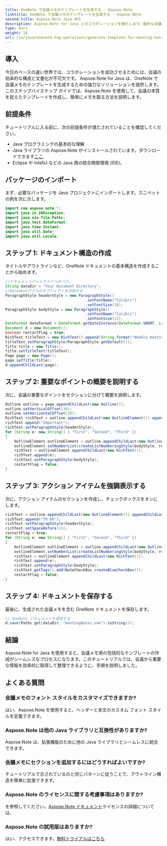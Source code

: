 ```yaml
---
title: OneNote で会議メモのテンプレートを生成する - Aspose.Note
linktitle: OneNote で会議メモのテンプレートを生成する - Aspose.Note
second_title: Aspose.Note Java API
description: Aspose.Note for Java とのコラボレーションを強化します。動的な会議メモのテンプレートを作成する方法を段階的に学習します。今すぐライブラリをダウンロードしてください!
type: docs
weight: 14
url: /ja/java/onenote-tag-operations/generate-template-for-meeting-notes/
---
```

## 導入
今日のペースの速い世界では、コラボレーションを成功させるためには、会議の効率的な構成と文書化が不可欠です。 Aspose.Note for Java は、OneNote で会議メモのテンプレートを生成するための強力なソリューションを提供します。このステップバイステップ ガイドでは、Aspose.Note を使用して、会議の本質を捉えたテンプレートを作成し、簡単にメモを取る方法を説明します。
## 前提条件
チュートリアルに入る前に、次の前提条件が満たされていることを確認してください。
- Java プログラミングの基本的な理解
-  Java ライブラリの Aspose.Note がインストールされています。ダウンロードできます[ここ](https://releases.aspose.com/note/java/).
- Eclipse や IntelliJ などの Java 用の統合開発環境 (IDE)。
## パッケージのインポート
まず、必要なパッケージを Java プロジェクトにインポートします。スニペットの例を次に示します。
```java
import com.aspose.note.*;
import java.io.IOException;
import java.nio.file.Paths;
import java.text.DateFormat;
import java.time.Instant;
import java.util.Date;
import java.util.Locale;
```
## ステップ 1: ドキュメント構造の作成
タイトルやアウトラインなど、OneNote ドキュメントの基本構造を作成することから始めます。
```java
//ドキュメントディレクトリへのパス。
String dataDir = "Your Document Directory";
//Documentクラスのオブジェクトを作成する
ParagraphStyle headerStyle = new ParagraphStyle()
                                    .setFontName("Calibri")
                                    .setFontSize(16);
ParagraphStyle bodyStyle = new ParagraphStyle()
                                    .setFontName("Calibri")
                                    .setFontSize(12);
DateFormat dateFormat = DateFormat.getDateInstance(DateFormat.SHORT, Locale.US);
Document d = new Document();
boolean restartFlag = true;
RichText titleText = new RichText().append(String.format("Weekly meeting %s", dateFormat.format(Date.from(Instant.now()))));
titleText.setParagraphStyle(ParagraphStyle.getDefault());
Title title = new Title();
title.setTitleText(titleText);
Page page = new Page();
page.setTitle(title);
d.appendChildLast(page);
```
## ステップ 2: 重要なポイントの概要を説明する
次に、会議の重要なポイントをセクションに分けて概要を説明します。
```java
Outline outline = page.appendChildLast(new Outline());
outline.setVerticalOffset(30);
outline.setHorizontalOffset(30);
RichText richText = outline.appendChildLast(new OutlineElement()).appendChildLast(new RichText());
richText.append("Important");
richText.setParagraphStyle(headerStyle);
for (String e: new String[] { "First", "Second", "Third" })
{
    OutlineElement outlineElement = outline.appendChildLast(new OutlineElement());
    outlineElement.setNumberList(createListNumberingStyle(bodyStyle, restartFlag));
    richText = outlineElement.appendChildLast(new RichText());
    richText.append(e);
    richText.setParagraphStyle(bodyStyle);
    restartFlag = false;
}
```
## ステップ 3: アクション アイテムを強調表示する
次に、アクション アイテムのセクションを作成し、チェックボックスをオンにします。
```java
richText = outline.appendChildLast(new OutlineElement()).appendChildLast(new RichText());
richText.append("TO DO");
richText.setParagraphStyle(headerStyle);
richText.setSpaceBefore(15);
restartFlag = true;
for (String e: new String[] { "First", "Second", "Third" })
{
    OutlineElement outlineElement = outline.appendChildLast(new OutlineElement());
    outlineElement.setNumberList(createListNumberingStyle(bodyStyle, restartFlag));
    richText = outlineElement.appendChildLast(new RichText());
    richText.append(e);
    richText.setParagraphStyle(bodyStyle);
    richText.getTags().add(NoteCheckBox.createBlueCheckBox());
    restartFlag = false;
}
```
## ステップ 4: ドキュメントを保存する
最後に、生成された会議メモを含む OneNote ドキュメントを保存します。
```java
// OneNote ドキュメントを保存する
d.save(Paths.get(dataDir, "meetingNotes.one").toString());
```
## 結論
Aspose.Note for Java を使用すると、会議メモ用の包括的なテンプレートの作成がシームレスなプロセスになります。このチュートリアルでは、会議から重要な情報を効率的に取得して整理できるように、手順を説明しました。
## よくある質問
### 会議メモのフォント スタイルをカスタマイズできますか?
はい、Aspose.Note を使用すると、ヘッダーと本文のカスタム フォント スタイルを定義できます。
### Aspose.Note は他の Java ライブラリと互換性がありますか?
Aspose.Note は、拡張機能のために他の Java ライブラリとシームレスに統合できます。
### 会議メモにセクションを追加するにはどうすればよいですか?
チュートリアルで示されているのと同じパターンに従うことで、アウトライン構造を簡単に拡張できます。
### Aspose.Note のライセンスに関する考慮事項はありますか?
を参照してください。[Aspose.Note ドキュメント](https://reference.aspose.com/note/java/)ライセンスの詳細については、
### Aspose.Note の試用版はありますか?
はい、アクセスできます。[無料トライアルはこちら](https://releases.aspose.com/).